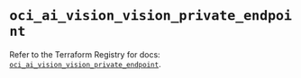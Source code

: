 # `oci_ai_vision_vision_private_endpoint`

Refer to the Terraform Registry for docs: [`oci_ai_vision_vision_private_endpoint`](https://registry.terraform.io/providers/hashicorp/oci/7.19.0/docs/resources/ai_vision_vision_private_endpoint).

